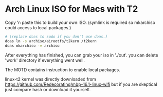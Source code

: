 # Arch Linux ISO for Macs with T2

Copy 'n paste this to build your own ISO. (symlink is required so mkarchiso could access to local packages.)

```sh
# (replace doas to sudo if you don't use doas.)
doas ln -s archiso/airootfs/t2kern /t2kern
doas mkarchiso -v archiso
```

After everything has finished, you can grab your iso in './out'. you can delete 'work' directory if everything went well.

The MOTD contains instruction to enable local packages.

linux-t2 kernel was directly downloaded from https://github.com/Redecorating/mbp-16.1-linux-wifi but if you are skeptical just compare hash or download it yourself.
